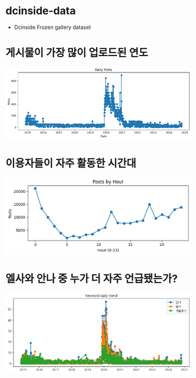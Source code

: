# dcinside-data
- Dcinside Frozen gallery dataset

# 게시물이 가장 많이 업로드된 연도
<img src="https://github.com/diligencefrozen/dcinside-data/blob/main/ss/SS01.png?raw=true">

# 이용자들이 자주 활동한 시간대
<img src="https://github.com/diligencefrozen/dcinside-data/blob/main/ss/SS02.png?raw=true">

# 엘사와 안나 중 누가 더 자주 언급됐는가?
<img src="https://github.com/diligencefrozen/dcinside-data/blob/main/ss/SS03.png?raw=true">
